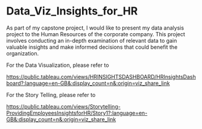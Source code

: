 # Data_Viz_Insights_for_HR
As part of my capstone project, I would like to present my data analysis project to the Human Resources of the corporate company. This project involves conducting an in-depth examination of relevant data to gain valuable insights and make informed decisions that could benefit the organization.

For the Data Visualization, please refer to

https://public.tableau.com/views/HRINSIGHTSDASHBOARD/HRInsightsDashboard?:language=en-GB&:display_count=n&:origin=viz_share_link

For the Story Telling, please refer to

https://public.tableau.com/views/Storytelling-ProvidingEmployeesInsightsforHR/Story1?:language=en-GB&:display_count=n&:origin=viz_share_link
